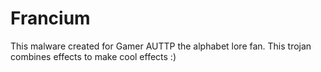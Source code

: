 # Francium
This malware created for Gamer AUTTP the alphabet lore fan. This trojan combines effects to make cool effects :)

